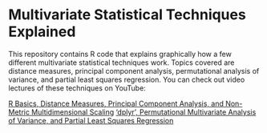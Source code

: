 # Multivariate Statistical Techniques Explained

This repository contains R code that explains graphically how a few different multivariate statistical techniques work. Topics covered are distance measures, principal component analysis, permutational analysis of variance, and partial least squares regression. You can check out video lectures of these techniques on YouTube:

[R Basics, Distance Measures, Principal Component Analysis, and Non-Metric Multidimensional Scaling](https://youtu.be/XXrtlWihJyE)
[‘dplyr’, Permutational Multivariate Analysis of Variance, and Partial Least Squares Regression](https://youtu.be/V98C-fCcYXg)
